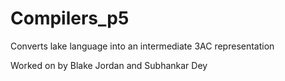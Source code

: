 # Compilers_p5
Converts lake language into an intermediate 3AC representation

Worked on by Blake Jordan and Subhankar Dey